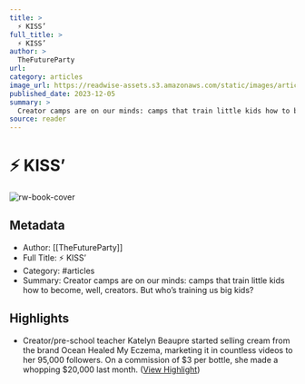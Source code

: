 ```yaml
---
title: >
  ⚡ KISS’
full_title: >
  ⚡ KISS’
author: >
  TheFutureParty
url: 
category: articles
image_url: https://readwise-assets.s3.amazonaws.com/static/images/article3.5c705a01b476.png
published_date: 2023-12-05
summary: >
  Creator camps are on our minds: camps that train little kids how to become, well, creators. But who’s training us big kids?
source: reader
---
```

# ⚡ KISS’

![rw-book-cover](https://readwise-assets.s3.amazonaws.com/static/images/article3.5c705a01b476.png)

## Metadata
- Author: [[TheFutureParty]]
- Full Title: ⚡ KISS’
- Category: #articles
- Summary: Creator camps are on our minds: camps that train little kids how to become, well, creators. But who’s training us big kids?

## Highlights
- Creator/pre-school teacher Katelyn Beaupre started selling cream from the brand Ocean Healed My Eczema, marketing it in countless videos to her 95,000 followers. On a commission of $3 per bottle, she made a whopping $20,000 last month. ([View Highlight](https://read.readwise.io/read/01hgzmjfjy70a4zk5he1zbmfs6))


